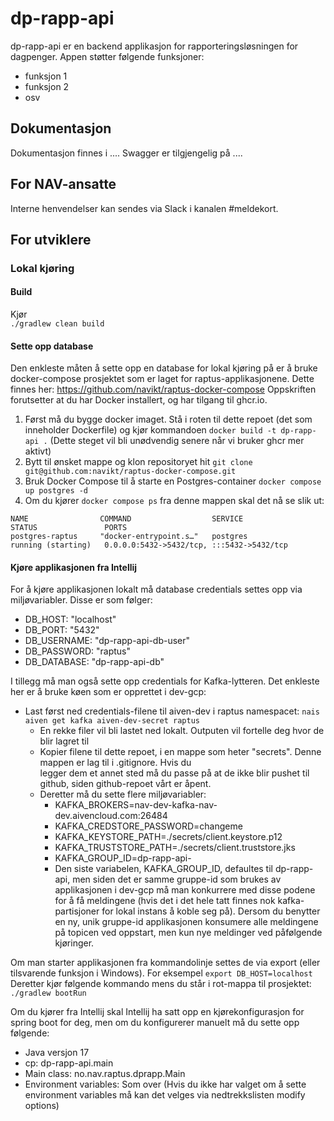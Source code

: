 # dp-rapp-api
dp-rapp-api er en backend applikasjon for rapporteringsløsningen for dagpenger.
Appen støtter følgende funksjoner:
* funksjon 1
* funksjon 2
* osv

## Dokumentasjon
Dokumentasjon finnes i ....
Swagger er tilgjengelig på ....

## For NAV-ansatte
Interne henvendelser kan sendes via Slack i kanalen #meldekort.

## For utviklere

### Lokal kjøring
#### Build
Kjør  
```./gradlew clean build```

#### Sette opp database
Den enkleste måten å sette opp en database for lokal kjøring på er å bruke docker-compose prosjektet som er laget for 
raptus-applikasjonene. Dette finnes her: https://github.com/navikt/raptus-docker-compose
Oppskriften forutsetter at du har Docker installert, og har tilgang til ghcr.io.
1. Først må du bygge docker imaget. Stå i roten til dette repoet (det som inneholder Dockerfile) og kjør kommandoen
```docker build -t dp-rapp-api .``` (Dette steget vil bli unødvendig senere når vi bruker ghcr mer aktivt)
2. Bytt til ønsket mappe og klon repositoryet hit ```git clone git@github.com:navikt/raptus-docker-compose.git```
3. Bruk Docker Compose til å starte en Postgres-container ```docker compose up postgres -d```
4. Om du kjører ```docker compose ps``` fra denne mappen skal det nå se slik ut:
```
NAME                COMMAND                  SERVICE             STATUS               PORTS
postgres-raptus     "docker-entrypoint.s…"   postgres            running (starting)   0.0.0.0:5432->5432/tcp, :::5432->5432/tcp
```

#### Kjøre applikasjonen fra Intellij
For å kjøre applikasjonen lokalt må database credentials settes opp via miljøvariabler. Disse er som følger:
- DB_HOST: "localhost"
- DB_PORT: "5432"
- DB_USERNAME: "dp-rapp-api-db-user"
- DB_PASSWORD: "raptus"
- DB_DATABASE: "dp-rapp-api-db"

I tillegg må man også sette opp credentials for Kafka-lytteren. Det enkleste her er å bruke køen som er opprettet i dev-gcp:
- Last først ned credentials-filene til aiven-dev i raptus namespacet: `nais aiven get kafka aiven-dev-secret raptus`
    - En rekke filer vil bli lastet ned lokalt. Outputen vil fortelle deg hvor de blir lagret til
    - Kopier filene til dette repoet, i en mappe som heter "secrets". Denne mappen er lag til i .gitignore. Hvis du   
legger dem et annet sted må du passe på at de ikke blir pushet til github, siden github-repoet vårt er åpent.
    - Deretter må du sette flere miljøvariabler:
      - KAFKA_BROKERS=nav-dev-kafka-nav-dev.aivencloud.com:26484
      - KAFKA_CREDSTORE_PASSWORD=changeme
      - KAFKA_KEYSTORE_PATH=./secrets/client.keystore.p12
      - KAFKA_TRUSTSTORE_PATH=./secrets/client.truststore.jks
      - KAFKA_GROUP_ID=dp-rapp-api-<unikt-navn>
      - Den siste variabelen, KAFKA_GROUP_ID, defaultes til dp-rapp-api, men siden det er samme gruppe-id som brukes av 
applikasjonen i dev-gcp må man konkurrere med disse podene for å få meldingene (hvis det i det hele tatt finnes nok 
kafka-partisjoner for lokal instans å koble seg på). Dersom du benytter en ny, unik gruppe-id applikasjonen konsumere 
alle meldingene på topicen ved oppstart, men kun nye meldinger ved påfølgende kjøringer.

Om man starter applikasjonen fra kommandolinje settes de via export (eller tilsvarende funksjon i Windows).
For eksempel ```export DB_HOST=localhost```  
Deretter kjør følgende kommando mens du står i rot-mappa til prosjektet: ```./gradlew bootRun```

Om du kjører fra Intellij skal Intellij ha satt opp en kjørekonfigurasjon for spring boot for deg, men om du 
konfigurerer manuelt må du sette opp følgende:
- Java versjon 17
- cp: dp-rapp-api.main
- Main class: no.nav.raptus.dprapp.Main
- Environment variables: Som over (Hvis du ikke har valget om å sette environment variables må kan det velges via nedtrekkslisten modify options)

